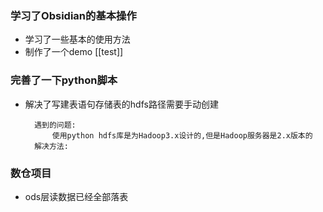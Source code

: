 
### 学习了Obsidian的基本操作
	
-  学习了一些基本的使用方法
- 制作了一个demo    [[test]]
### 完善了一下python脚本

- 解决了写建表语句存储表的hdfs路径需要手动创建

		遇到的问题:
			使用python hdfs库是为Hadoop3.x设计的,但是Hadoop服务器是2.x版本的
		解决方法:


### 数仓项目

- ods层读数据已经全部落表